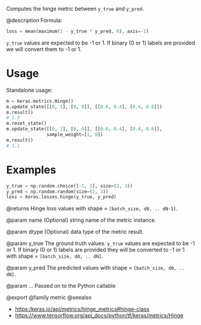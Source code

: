 Computes the hinge metric between `y_true` and `y_pred`.

@description
Formula:

```python
loss = mean(maximum(1 - y_true * y_pred, 0), axis=-1)
```

`y_true` values are expected to be -1 or 1. If binary (0 or 1) labels are
provided we will convert them to -1 or 1.

# Usage
Standalone usage:

```python
m = keras.metrics.Hinge()
m.update_state([[0, 1], [0, 0]], [[0.6, 0.4], [0.4, 0.6]])
m.result()
# 1.3
m.reset_state()
m.update_state([[0, 1], [0, 0]], [[0.6, 0.4], [0.4, 0.6]],
               sample_weight=[1, 0])
m.result()
# 1.1
```

# Examples
```python
y_true = np.random.choice([-1, 1], size=(2, 3))
y_pred = np.random.random(size=(2, 3))
loss = keras.losses.hinge(y_true, y_pred)
```

@returns
Hinge loss values with shape = `[batch_size, d0, .. dN-1]`.

@param name
(Optional) string name of the metric instance.

@param dtype
(Optional) data type of the metric result.

@param y_true
The ground truth values. `y_true` values are expected to be -1
or 1. If binary (0 or 1) labels are provided they will be converted
to -1 or 1 with shape = `[batch_size, d0, .. dN]`.

@param y_pred
The predicted values with shape = `[batch_size, d0, .. dN]`.

@param ...
Passed on to the Python callable

@export
@family metric
@seealso
+ <https:/keras.io/api/metrics/hinge_metrics#hinge-class>
+ <https://www.tensorflow.org/api_docs/python/tf/keras/metrics/Hinge>
